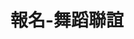 ---
layout: redirect
title: 報名-舞蹈聯誼
permalink: 派對/舞蹈聯誼/報名
target: https://docs.google.com/forms/d/e/1FAIpQLSeopFgHEpFjoBmWu26iiqfdTjtiDzQkc6gzub5d9KqO8ZRSvw/viewform?embedded=true
---